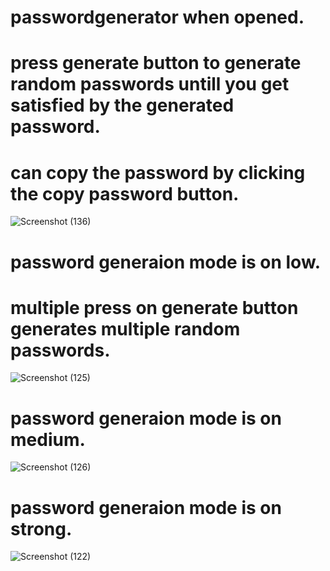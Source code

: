 # passwordgenerator when opened.
# press generate button to generate random passwords untill you get satisfied by the generated password.
# can copy the password by clicking the copy password button.
![Screenshot (136)](https://user-images.githubusercontent.com/77502497/131567245-aa35f92e-155a-4e44-9bdd-99ec0e113029.png)
# password generaion mode is on low.
# multiple press on generate button generates multiple random passwords.
![Screenshot (125)](https://user-images.githubusercontent.com/77502497/131567237-3a014d10-475a-4cc4-be41-a360940f53fa.png)
# password generaion mode is on medium.
![Screenshot (126)](https://user-images.githubusercontent.com/77502497/131567240-6e24d3b3-e0ca-4e84-a7d3-d3d999d76f39.png)
# password generaion mode is on strong.
![Screenshot (122)](https://user-images.githubusercontent.com/77502497/131568206-ffc61ce5-1521-482a-a712-541fc478ae89.png)



